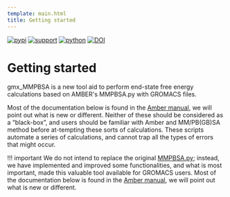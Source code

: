 ```yaml
---
template: main.html
title: Getting started
---
```


[![pypi](https://img.shields.io/pypi/v/gmx-MMPBSA)](https://pypi.org/project/gmx-MMPBSA/)
[![support](https://img.shields.io/badge/support-JetBrains-brightgreen)](https://www.jetbrains.com/?from=gmx_MMPBSA)
[![python](https://img.shields.io/badge/python-v3.x-blue)]()
[![DOI](https://zenodo.org/badge/295050575.svg)](https://zenodo.org/badge/latestdoi/295050575)

# Getting started
gmx_MMPBSA is a new tool aid to perform end-state free energy calculations based on AMBER's MMPBSA.py with GROMACS 
files.

Most of the documentation below is found in the [Amber manual][1], we will point out what is new or different. 
Neither of these should be considered as a “black-box”, and users should be familiar with Amber and MM/PB(GB)SA 
method before at-tempting these sorts of calculations. These scripts automate a series of calculations, and cannot 
trap all the types of errors that might occur. 

!!! important
    We do not intend to replace the original [MMPBSA.py][2]; instead, we have implemented and improved some 
    functionalities, and what is most important, made this valuable tool available for GROMACS users. Most of the 
    documentation below is found in the [Amber manual][1], we will point out what is new or different.


  [1]: https://ambermd.org/doc12/Amber20.pdf#chapter.34
  [2]: https://pubs.acs.org/doi/10.1021/ct300418h
